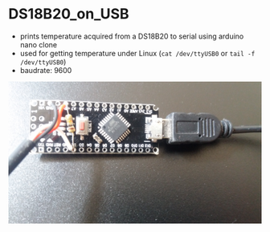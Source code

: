 # DS18B20_on_USB
- prints temperature acquired from a DS18B20 to serial using arduino nano clone
- used for getting temperature under Linux (`cat /dev/ttyUSB0` or `tail -f /dev/ttyUSB0`)
- baudrate: 9600

![nano clone with pullup resistor and DS18B20 soldered](nano.jpg "nano clone with pullup resistor and DS18B20 soldered")

